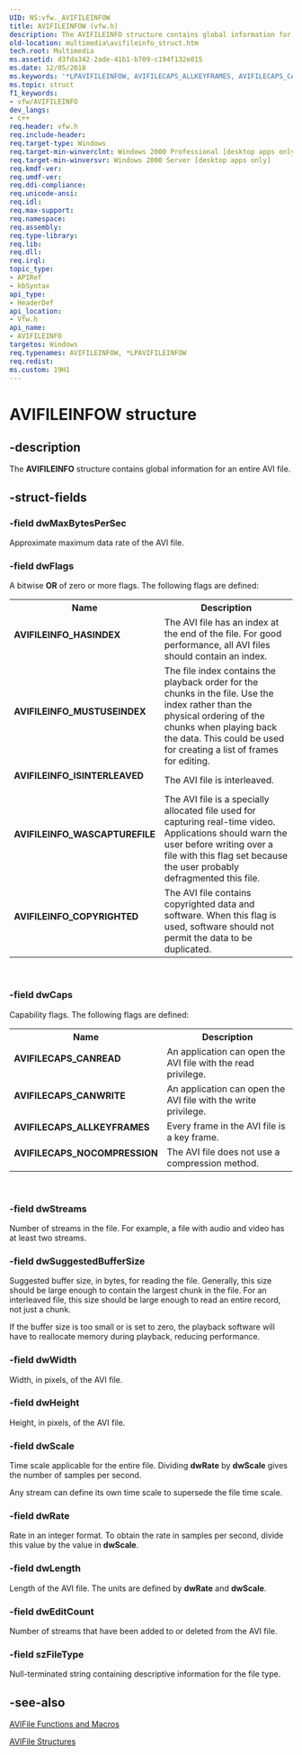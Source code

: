 ```yaml
---
UID: NS:vfw._AVIFILEINFOW
title: AVIFILEINFOW (vfw.h)
description: The AVIFILEINFO structure contains global information for an entire AVI file.
old-location: multimedia\avifileinfo_struct.htm
tech.root: Multimedia
ms.assetid: d3fda342-2ade-41b1-b709-c194f132e015
ms.date: 12/05/2018
ms.keywords: '*LPAVIFILEINFOW, AVIFILECAPS_ALLKEYFRAMES, AVIFILECAPS_CANREAD, AVIFILECAPS_CANWRITE, AVIFILECAPS_NOCOMPRESSION, AVIFILEINFO, AVIFILEINFO structure [Windows Multimedia], AVIFILEINFOA, AVIFILEINFOW, AVIFILEINFO_COPYRIGHTED, AVIFILEINFO_HASINDEX, AVIFILEINFO_ISINTERLEAVED, AVIFILEINFO_MUSTUSEINDEX, AVIFILEINFO_WASCAPTUREFILE, multimedia.avifileinfo_COLLISION510, multimedia.avifileinfo_struct, vfw/AVIFILEINFO'
ms.topic: struct
f1_keywords:
- vfw/AVIFILEINFO
dev_langs:
- c++
req.header: vfw.h
req.include-header: 
req.target-type: Windows
req.target-min-winverclnt: Windows 2000 Professional [desktop apps only]
req.target-min-winversvr: Windows 2000 Server [desktop apps only]
req.kmdf-ver: 
req.umdf-ver: 
req.ddi-compliance: 
req.unicode-ansi: 
req.idl: 
req.max-support: 
req.namespace: 
req.assembly: 
req.type-library: 
req.lib: 
req.dll: 
req.irql: 
topic_type:
- APIRef
- kbSyntax
api_type:
- HeaderDef
api_location:
- Vfw.h
api_name:
- AVIFILEINFO
targetos: Windows
req.typenames: AVIFILEINFOW, *LPAVIFILEINFOW
req.redist: 
ms.custom: 19H1
---
```


# AVIFILEINFOW structure


## -description



The <b>AVIFILEINFO</b> structure contains global information for an entire AVI file.




## -struct-fields




### -field dwMaxBytesPerSec

Approximate maximum data rate of the AVI file.


### -field dwFlags

A bitwise <b>OR</b> of zero or more flags. The following flags are defined:

<table>
<tr>
<th>Name</th>
<th>Description</th>
</tr>
<tr>
<td width="40%"><a id="AVIFILEINFO_HASINDEX"></a><a id="avifileinfo_hasindex"></a><dl>
<dt><b>AVIFILEINFO_HASINDEX</b></dt>
</dl>
</td>
<td width="60%">
The AVI file has an index at the end of the file. For good performance, all AVI files should contain an index.

</td>
</tr>
<tr>
<td width="40%"><a id="AVIFILEINFO_MUSTUSEINDEX"></a><a id="avifileinfo_mustuseindex"></a><dl>
<dt><b>AVIFILEINFO_MUSTUSEINDEX</b></dt>
</dl>
</td>
<td width="60%">
The file index contains the playback order for the chunks in the file. Use the index rather than the physical ordering of the chunks when playing back the data. This could be used for creating a list of frames for editing.

</td>
</tr>
<tr>
<td width="40%"><a id="AVIFILEINFO_ISINTERLEAVED"></a><a id="avifileinfo_isinterleaved"></a><dl>
<dt><b>AVIFILEINFO_ISINTERLEAVED</b></dt>
</dl>
</td>
<td width="60%">
The AVI file is interleaved.

</td>
</tr>
<tr>
<td width="40%"><a id="AVIFILEINFO_WASCAPTUREFILE"></a><a id="avifileinfo_wascapturefile"></a><dl>
<dt><b>AVIFILEINFO_WASCAPTUREFILE</b></dt>
</dl>
</td>
<td width="60%">
The AVI file is a specially allocated file used for capturing real-time video. Applications should warn the user before writing over a file with this flag set because the user probably defragmented this file.

</td>
</tr>
<tr>
<td width="40%"><a id="AVIFILEINFO_COPYRIGHTED"></a><a id="avifileinfo_copyrighted"></a><dl>
<dt><b>AVIFILEINFO_COPYRIGHTED</b></dt>
</dl>
</td>
<td width="60%">
The AVI file contains copyrighted data and software. When this flag is used, software should not permit the data to be duplicated.

</td>
</tr>
</table>
 


### -field dwCaps

Capability flags. The following flags are defined:

<table>
<tr>
<th>Name</th>
<th>Description</th>
</tr>
<tr>
<td width="40%"><a id="AVIFILECAPS_CANREAD"></a><a id="avifilecaps_canread"></a><dl>
<dt><b>AVIFILECAPS_CANREAD</b></dt>
</dl>
</td>
<td width="60%">
An application can open the AVI file with the read privilege.

</td>
</tr>
<tr>
<td width="40%"><a id="AVIFILECAPS_CANWRITE"></a><a id="avifilecaps_canwrite"></a><dl>
<dt><b>AVIFILECAPS_CANWRITE</b></dt>
</dl>
</td>
<td width="60%">
An application can open the AVI file with the write privilege.

</td>
</tr>
<tr>
<td width="40%"><a id="AVIFILECAPS_ALLKEYFRAMES"></a><a id="avifilecaps_allkeyframes"></a><dl>
<dt><b>AVIFILECAPS_ALLKEYFRAMES</b></dt>
</dl>
</td>
<td width="60%">
Every frame in the AVI file is a key frame.

</td>
</tr>
<tr>
<td width="40%"><a id="AVIFILECAPS_NOCOMPRESSION"></a><a id="avifilecaps_nocompression"></a><dl>
<dt><b>AVIFILECAPS_NOCOMPRESSION</b></dt>
</dl>
</td>
<td width="60%">
The AVI file does not use a compression method.

</td>
</tr>
</table>
 


### -field dwStreams

Number of streams in the file. For example, a file with audio and video has at least two streams.


### -field dwSuggestedBufferSize

Suggested buffer size, in bytes, for reading the file. Generally, this size should be large enough to contain the largest chunk in the file. For an interleaved file, this size should be large enough to read an entire record, not just a chunk.

If the buffer size is too small or is set to zero, the playback software will have to reallocate memory during playback, reducing performance.


### -field dwWidth

Width, in pixels, of the AVI file.


### -field dwHeight

Height, in pixels, of the AVI file.


### -field dwScale

Time scale applicable for the entire file. Dividing <b>dwRate</b> by <b>dwScale</b> gives the number of samples per second.

Any stream can define its own time scale to supersede the file time scale.


### -field dwRate

Rate in an integer format. To obtain the rate in samples per second, divide this value by the value in <b>dwScale</b>.


### -field dwLength

Length of the AVI file. The units are defined by <b>dwRate</b> and <b>dwScale</b>.


### -field dwEditCount

Number of streams that have been added to or deleted from the AVI file.


### -field szFileType

Null-terminated string containing descriptive information for the file type.


## -see-also




<a href="https://docs.microsoft.com/windows/desktop/Multimedia/avifile-functions-and-macros">AVIFile Functions and Macros</a>



<a href="https://docs.microsoft.com/windows/desktop/Multimedia/avifile-structures">AVIFile Structures</a>
 

 


